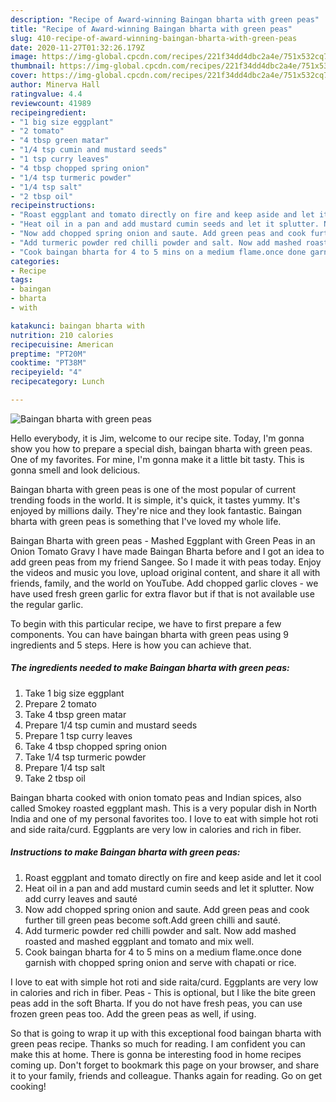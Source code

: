 ```yaml
---
description: "Recipe of Award-winning Baingan bharta with green peas"
title: "Recipe of Award-winning Baingan bharta with green peas"
slug: 410-recipe-of-award-winning-baingan-bharta-with-green-peas
date: 2020-11-27T01:32:26.179Z
image: https://img-global.cpcdn.com/recipes/221f34dd4dbc2a4e/751x532cq70/baingan-bharta-with-green-peas-recipe-main-photo.jpg
thumbnail: https://img-global.cpcdn.com/recipes/221f34dd4dbc2a4e/751x532cq70/baingan-bharta-with-green-peas-recipe-main-photo.jpg
cover: https://img-global.cpcdn.com/recipes/221f34dd4dbc2a4e/751x532cq70/baingan-bharta-with-green-peas-recipe-main-photo.jpg
author: Minerva Hall
ratingvalue: 4.4
reviewcount: 41989
recipeingredient:
- "1 big size eggplant"
- "2 tomato"
- "4 tbsp green matar"
- "1/4 tsp cumin and mustard seeds"
- "1 tsp curry leaves"
- "4 tbsp chopped spring onion"
- "1/4 tsp turmeric powder"
- "1/4 tsp salt"
- "2 tbsp oil"
recipeinstructions:
- "Roast eggplant and tomato directly on fire and keep aside and let it cool"
- "Heat oil in a pan and add mustard cumin seeds and let it splutter. Now add curry leaves and sauté"
- "Now add chopped spring onion and saute. Add green peas and cook further till green peas become soft.Add green chilli and sauté."
- "Add turmeric powder red chilli powder and salt. Now add mashed roasted and mashed eggplant and tomato and mix well."
- "Cook baingan bharta for 4 to 5 mins on a medium flame.once done garnish with chopped spring onion and serve with chapati or rice."
categories:
- Recipe
tags:
- baingan
- bharta
- with

katakunci: baingan bharta with 
nutrition: 210 calories
recipecuisine: American
preptime: "PT20M"
cooktime: "PT38M"
recipeyield: "4"
recipecategory: Lunch

---
```



![Baingan bharta with green peas](https://img-global.cpcdn.com/recipes/221f34dd4dbc2a4e/751x532cq70/baingan-bharta-with-green-peas-recipe-main-photo.jpg)

Hello everybody, it is Jim, welcome to our recipe site. Today, I'm gonna show you how to prepare a special dish, baingan bharta with green peas. One of my favorites. For mine, I'm gonna make it a little bit tasty. This is gonna smell and look delicious.

Baingan bharta with green peas is one of the most popular of current trending foods in the world. It is simple, it's quick, it tastes yummy. It's enjoyed by millions daily. They're nice and they look fantastic. Baingan bharta with green peas is something that I've loved my whole life.

Baingan Bharta with green peas - Mashed Eggplant with Green Peas in an Onion Tomato Gravy I have made Baingan Bharta before and I got an idea to add green peas from my friend Sangee. So I made it with peas today. Enjoy the videos and music you love, upload original content, and share it all with friends, family, and the world on YouTube. Add chopped garlic cloves - we have used fresh green garlic for extra flavor but if that is not available use the regular garlic.


To begin with this particular recipe, we have to first prepare a few components. You can have baingan bharta with green peas using 9 ingredients and 5 steps. Here is how you can achieve that.

<!--inarticleads1-->

##### The ingredients needed to make Baingan bharta with green peas:

1. Take 1 big size eggplant
1. Prepare 2 tomato
1. Take 4 tbsp green matar
1. Prepare 1/4 tsp cumin and mustard seeds
1. Prepare 1 tsp curry leaves
1. Take 4 tbsp chopped spring onion
1. Take 1/4 tsp turmeric powder
1. Prepare 1/4 tsp salt
1. Take 2 tbsp oil


Baingan bharta cooked with onion tomato peas and Indian spices, also called Smokey roasted eggplant mash. This is a very popular dish in North India and one of my personal favorites too. I love to eat with simple hot roti and side raita/curd. Eggplants are very low in calories and rich in fiber. 

<!--inarticleads2-->

##### Instructions to make Baingan bharta with green peas:

1. Roast eggplant and tomato directly on fire and keep aside and let it cool
1. Heat oil in a pan and add mustard cumin seeds and let it splutter. Now add curry leaves and sauté
1. Now add chopped spring onion and saute. Add green peas and cook further till green peas become soft.Add green chilli and sauté.
1. Add turmeric powder red chilli powder and salt. Now add mashed roasted and mashed eggplant and tomato and mix well.
1. Cook baingan bharta for 4 to 5 mins on a medium flame.once done garnish with chopped spring onion and serve with chapati or rice.


I love to eat with simple hot roti and side raita/curd. Eggplants are very low in calories and rich in fiber. Peas - This is optional, but I like the bite green peas add in the soft Bharta. If you do not have fresh peas, you can use frozen green peas too. Add the green peas as well, if using. 

So that is going to wrap it up with this exceptional food baingan bharta with green peas recipe. Thanks so much for reading. I am confident you can make this at home. There is gonna be interesting food in home recipes coming up. Don't forget to bookmark this page on your browser, and share it to your family, friends and colleague. Thanks again for reading. Go on get cooking!
